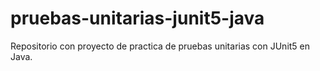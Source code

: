 # pruebas-unitarias-junit5-java

Repositorio con proyecto de practica de pruebas unitarias con JUnit5 en Java.
